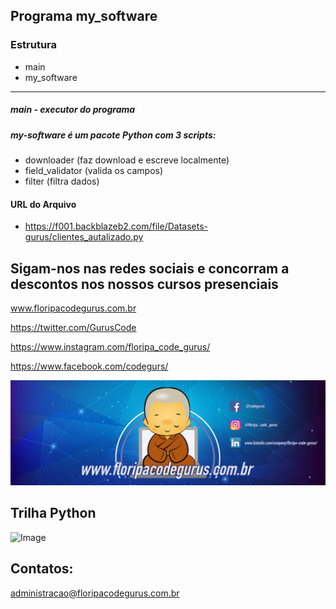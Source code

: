 Programa my_software
---------------------

### Estrutura
 - main
 - my_software
 
------------------------------------- 
    
    
##### main - executor do programa   
   
##### my-software é um pacote Python com 3 scripts:
 
 - downloader (faz download e escreve localmente)
 - field_validator (valida os campos)
 - filter (filtra dados)
 
 
#### URL do Arquivo 
- https://f001.backblazeb2.com/file/Datasets-gurus/clientes_autalizado.py


Sigam-nos nas redes sociais e concorram a descontos nos nossos cursos presenciais
---------------------------------------------------------------------------------

www.floripacodegurus.com.br

https://twitter.com/GurusCode

https://www.instagram.com/floripa_code_gurus/

https://www.facebook.com/codegurs/


![Image](https://github.com/frclasso/1st_Step_Python_Fabio_Classo/blob/master/banner_twitter_2020.png)


Trilha Python
--------------
![Image](https://github.com/frclasso/turma1_Python2019_CodeCla/blob/master/trilha_Python.png)




Contatos:
--------- 
administracao@floripacodegurus.com.br